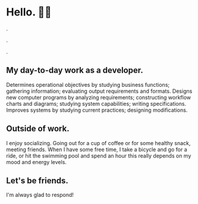 <!---
- 👋 Hi, I’m @bensilvoza
- 👀 I’m interested in ...
- 🌱 I’m currently learning ...
- 💞️ I’m looking to collaborate on ...
- 📫 How to reach me ...
bensilvoza/bensilvoza is a ✨ special ✨ repository because its `README.md` (this file) appears on your GitHub profile.
You can click the Preview link to take a look at your changes.
--->




# Hello. 👋🏽
.

.

.
## My day-to-day work as a developer.
Determines operational objectives by studying business functions; gathering information; evaluating output requirements and formats. Designs new computer programs by analyzing requirements; constructing workflow charts and diagrams; studying system capabilities; writing specifications.
Improves systems by studying current practices; designing modifications.

## Outside of work.
I enjoy socializing. Going out for a cup of coffee or for some healthy snack, meeting friends. When I have some free time, I take a bicycle and go for a ride, or hit the swimming pool and spend an hour this really depends on my mood and energy levels.

## Let's be friends.
I'm always glad to respond!

